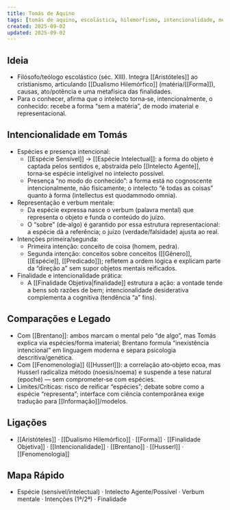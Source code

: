 ```yaml
---
title: Tomás de Aquino
tags: [tomás de aquino, escolástica, hilemorfismo, intencionalidade, metafísica]
created: 2025-09-02
updated: 2025-09-02
---
```


## Ideia
- Filósofo/teólogo escolástico (séc. XIII). Integra [[Aristóteles]] ao cristianismo, articulando [[Dualismo Hilemórfico]] (matéria/[[Forma]]), causas, ato/potência e uma metafísica das finalidades.
- Para o conhecer, afirma que o intelecto torna‑se, intencionalmente, o conhecido: recebe a forma “sem a matéria”, de modo imaterial e representacional.

## Intencionalidade em Tomás
- Espécies e presença intencional:
  - [[Espécie Sensível]] → [[Espécie Intelectual]]: a forma do objeto é captada pelos sentidos e, abstraída pelo [[Intelecto Agente]], torna‑se espécie inteligível no intelecto possível.
  - Presença “no modo do conhecido”: a forma está no cognoscente intencionalmente, não fisicamente; o intelecto “é todas as coisas” quanto à forma (intellectus est quodammodo omnia).
- Representação e verbum mentale:
  - Da espécie expressa nasce o verbum (palavra mental) que representa o objeto e funda o conteúdo do juízo.
  - O “sobre” (de‑algo) é garantido por essa estrutura representacional: a espécie dá a referência; o juízo (verdade/falsidade) ajusta ao real.
- Intenções primeira/segunda:
  - Primeira intenção: conceito de coisa (homem, pedra).
  - Segunda intenção: conceitos sobre conceitos ([[Gênero]], [[Espécie]], [[Predicado]]); refletem a ordem lógica e explicam parte da “direção a” sem supor objetos mentais reificados.
- Finalidade e intencionalidade prática:
  - A [[Finalidade Objetiva|finalidade]] estrutura a ação: a vontade tende a bens sob razões de bem; intencionalidade desiderativa complementa a cognitiva (tendência “a” fins).

## Comparações e Legado
- Com [[Brentano]]: ambos marcam o mental pelo “de algo”, mas Tomás explica via espécies/forma imaterial; Brentano formula “inexistência intencional” em linguagem moderna e separa psicologia descritiva/genética.
- Com [[Fenomenologia]] ([[Husserl]]): a correlação ato‑objeto ecoa, mas Husserl radicaliza método (noesis/noema) e suspende a tese natural (epoché) — sem comprometer‑se com espécies.
- Limites/Críticas: risco de reificar “espécies”; debate sobre como a espécie “representa”; interface com ciência contemporânea exige tradução para [[Informação]]/modelos.

## Ligações
- [[Aristóteles]] · [[Dualismo Hilemórfico]] · [[Forma]] · [[Finalidade Objetiva]] · [[Intencionalidade]] · [[Brentano]] · [[Husserl]] · [[Fenomenologia]]

## Mapa Rápido
- Espécie (sensível/intelectual) · Intelecto Agente/Possível · Verbum mentale · Intenções (1ª/2ª) · Finalidade

